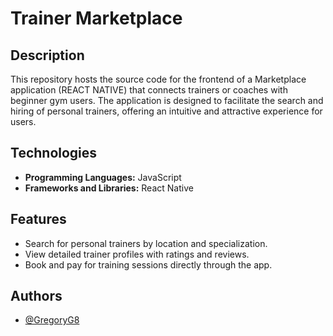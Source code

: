 
# Trainer Marketplace

## Description

This repository hosts the source code for the frontend of a Marketplace application (REACT NATIVE) that connects trainers or coaches with beginner gym users. The application is designed to facilitate the search and hiring of personal trainers, offering an intuitive and attractive experience for users.

## Technologies

- **Programming Languages:** JavaScript
- **Frameworks and Libraries:** React Native

## Features

- Search for personal trainers by location and specialization.
- View detailed trainer profiles with ratings and reviews.
- Book and pay for training sessions directly through the app.
## Authors

- [@GregoryG8](https://github.com/GregoryG8)

